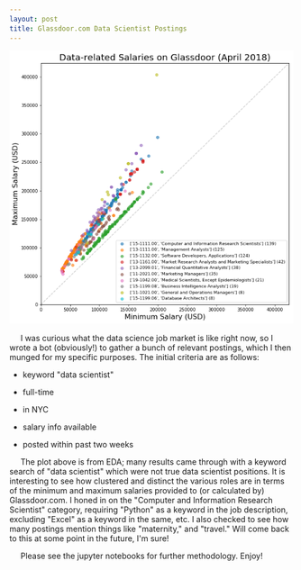 ```yaml
---
layout: post
title: Glassdoor.com Data Scientist Postings
---
```

![](../images/glassdoor/salaryscatter.png)

&nbsp;&nbsp;&nbsp;&nbsp;&nbsp;I was curious what the data science job market is like right now, so I wrote a bot (obviously!) to gather a bunch of relevant postings, which I then munged for my specific purposes.  The initial criteria are as follows:

* keyword "data scientist"

* full-time

* in NYC

* salary info available

* posted within past two weeks


&nbsp;&nbsp;&nbsp;&nbsp;&nbsp;The plot above is from EDA; many results came through with a keyword search of "data scientist" which were not true data scientist positions.  It is interesting to see how clustered and distinct the various roles are in terms of the minimum and maximum salaries provided to (or calculated by) Glassdoor.com.  I honed in on the "Computer and Information Research Scientist" category, requiring "Python" as a keyword in the job description, excluding "Excel" as a keyword in the same, etc.  I also checked to see how many postings mention things like "maternity," and "travel."  Will come back to this at some point in the future, I'm sure!

&nbsp;&nbsp;&nbsp;&nbsp;&nbsp;Please see the jupyter notebooks for further methodology.  Enjoy!
